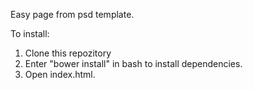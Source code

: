 Easy page from psd template.

To install:

1. Clone this repozitory
2. Enter "bower install" in bash to install dependencies.
3. Open index.html.
